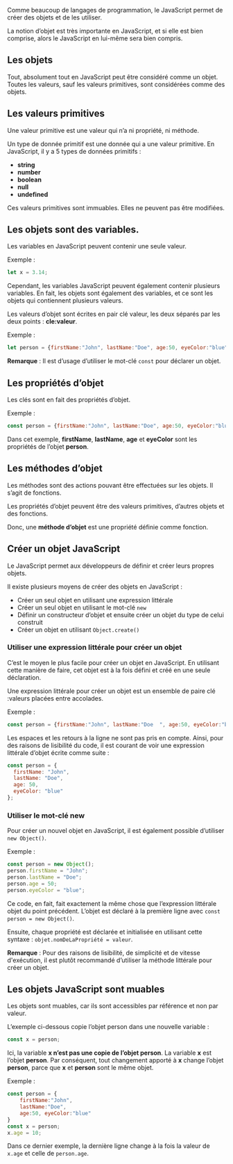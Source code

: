 Comme beaucoup de langages de programmation, le JavaScript permet de créer des objets et de les utiliser. 

La notion d’objet est très importante en JavaScript, et si elle est bien comprise, alors le JavaScript en lui-même sera bien compris.

## Les objets

Tout, absolument tout en JavaScript peut être considéré comme un objet. Toutes les valeurs, sauf les valeurs primitives, sont considérées comme des objets. 

## Les valeurs primitives

Une valeur primitive est une valeur qui n’a ni propriété, ni méthode. 

Un type de donnée primitif est une donnée qui a une valeur primitive. En JavaScript, il y a 5 types de données primitifs :

- **string**
- **number**
- **boolean**
- **null**
- **undefined**

Ces valeurs primitives sont immuables. Elles ne peuvent pas être modifiées.

## Les objets sont des variables.

Les variables en JavaScript peuvent contenir une seule valeur. 

Exemple :

``` js
let x = 3.14;
```

Cependant, les variables JavaScript peuvent également contenir plusieurs variables. En fait, les objets sont également des variables, et ce sont les objets qui contiennent plusieurs valeurs.

Les valeurs d’objet sont écrites en pair clé valeur, les deux séparés par les deux points : **cle:valeur**.

Exemple :

``` js
let person = {firstName:"John", lastName:"Doe", age:50, eyeColor:"blue"};
```

__Remarque__ : Il est d’usage d’utiliser le mot-clé ```const``` pour déclarer un objet.

## Les propriétés d’objet

Les clés sont en fait des propriétés d’objet. 

Exemple :

``` js
const person = {firstName:"John", lastName:"Doe", age:50, eyeColor:"blue"};
```

Dans cet exemple, **firstName**, **lastName**, **age** et **eyeColor** sont les propriétés de l’objet **person**.

## Les méthodes d’objet

Les méthodes sont des actions pouvant être effectuées sur les objets. Il s’agit de fonctions. 

Les propriétés d’objet peuvent être des valeurs primitives, d’autres objets et des fonctions. 

Donc, une **méthode d’objet** est une propriété définie comme fonction. 

## Créer un objet JavaScript

Le JavaScript permet aux développeurs de définir et créer leurs propres objets. 

Il existe plusieurs moyens de créer des objets en JavaScript :

- Créer un seul objet en utilisant une expression littérale
- Créer un seul objet en utilisant le mot-clé ```new```
- Définir un constructeur d’objet et ensuite créer un objet du type de celui construit
- Créer un objet en utilisant ```Object.create()```

### Utiliser une expression littérale pour créer un objet

C’est le moyen le plus facile pour créer un objet en JavaScript. En utilisant cette manière de faire, cet objet est à la fois défini et créé en une seule déclaration.

Une expression littérale pour créer un objet est un ensemble de paire clé :valeurs placées entre accolades.

Exemple :

``` js
const person = {firstName:"John", lastName:"Doe  ", age:50, eyeColor:"blue"};
```

Les espaces et les retours à la ligne ne sont pas pris en compte. Ainsi, pour des raisons de lisibilité du code, il est courant de voir une expression littérale d’objet écrite comme suite :

``` js
const person = {
  firstName: "John",
  lastName: "Doe",
  age: 50,
  eyeColor: "blue"
};
```

### Utiliser le mot-clé new

Pour créer un nouvel objet en JavaScript, il est également possible d’utiliser ```new Object()```.

Exemple :

``` js
const person = new Object();
person.firstName = "John";
person.lastName = "Doe";
person.age = 50;
person.eyeColor = "blue";
```

Ce code, en fait, fait exactement la même chose que l’expression littérale objet du point précédent. L’objet est déclaré à la première ligne avec ```const person = new Object()```.

Ensuite, chaque propriété est déclarée et initialisée en utilisant cette syntaxe : ```objet.nomDeLaPropriété = valeur```.

__Remarque__ : Pour des raisons de lisibilité, de simplicité et de vitesse d'exécution, il est plutôt recommandé d’utiliser la méthode littérale pour créer un objet.

## Les objets JavaScript sont muables

Les objets sont muables, car ils sont accessibles par référence et non par valeur. 

L’exemple ci-dessous copie l’objet person dans une nouvelle variable :

``` js
const x = person;
```

Ici, la variable **x n’est pas une copie de l’objet person**. La variable **x** est l’objet **person**. Par conséquent, tout changement apporté à **x** change l’objet **person**, parce que **x** et **person** sont le même objet.

Exemple :

``` js
const person = {
    firstName:"John",
    lastName:"Doe",
    age:50, eyeColor:"blue"
}
const x = person;
x.age = 10;
```

Dans ce dernier exemple, la dernière ligne change à la fois la valeur de ```x.age``` et celle de ```person.age```.